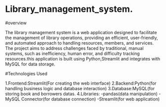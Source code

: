 # Library_management_system.

#overview

The library management system is a web application designed to facilitate the management of library operations, providing an efficient, user-friendly, and automated approach to handling resources, members, and services. The project aims to address challenges faced by traditional, manual systems, such as inefficiency, human error, and difficulty tracking resources.this application is built using Python,Streamlit and integrates with MySQL for data storage.

#Technologies Used

1.Frontend:Streamlit(For creating the web interface)
2.Backend:Python(for handling business logic and database interaction)
3.Database:MySQL(for storing book and borrowers datas.
4.Libraries:
            -pandas(data manipulation)
            -MySQL Connector(for database connection)
            -Streamlit(for web application)
